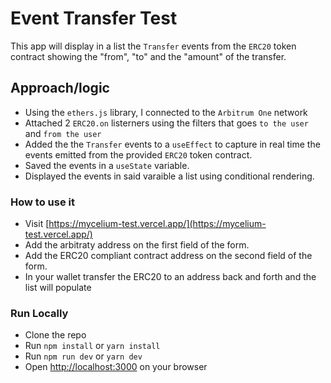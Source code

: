 # Event Transfer Test

This app will display in a list the `Transfer` events from the `ERC20` token contract showing the "from", "to" and the "amount" of the transfer.

## Approach/logic

- Using the `ethers.js` library, I connected to the `Arbitrum One` network
- Attached 2 `ERC20.on` listerners using the filters that goes `to the user` and `from the user`
- Added the the `Transfer` events to a `useEffect` to capture in real time the events emitted from the provided `ERC20` token contract.
- Saved the events in a `useState` variable.
- Displayed the events in said varaible a list using conditional rendering.

### How to use it
- Visit [https://mycelium-test.vercel.app/](https://mycelium-test.vercel.app/)
- Add the arbitraty address on the first field of the form.
- Add the ERC20 compliant contract address on the second field of the form.
- In your wallet transfer the ERC20 to an address back and forth and the list will populate

### Run Locally

- Clone the repo
- Run `npm install` or `yarn install`
- Run `npm run dev` or `yarn dev`
- Open [http://localhost:3000](http://localhost:3000) on your browser

